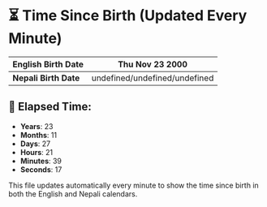 # ⏳ Time Since Birth (Updated Every Minute)

| **English Birth Date** | Thu Nov 23 2000 |
|------------------------|-------------------------------------|
| **Nepali Birth Date**  | undefined/undefined/undefined                  |

## 📅 Elapsed Time:

- **Years**: 23
- **Months**: 11
- **Days**: 27
- **Hours**: 21
- **Minutes**: 39
- **Seconds**: 17

This file updates automatically every minute to show the time since birth in both the English and Nepali calendars.